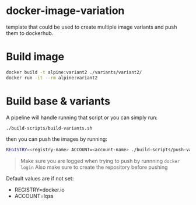 # docker-image-variation
template that could be used to create multiple image variants and push them to dockerhub.
# Build image
```sh
docker build -t alpine:variant2 ./variants/variant2/
docker run -it --rm alpine:variant2
```
# Build base & variants
A pipeline will handle running that script or you can simply run:
```sh
./build-scripts/build-variants.sh
```
then you can push the images by running:
```sh
REGISTRY=<registry-name> ACCOUNT=<account-name> ./build-scripts/push-variants.sh
```
>Make sure you are logged when trying to push by runnning `docker login`
> Also make sure to create the repository before pushing

Default values are if not set:
- REGISTRY=docker.io
- ACCOUNT=lqss 